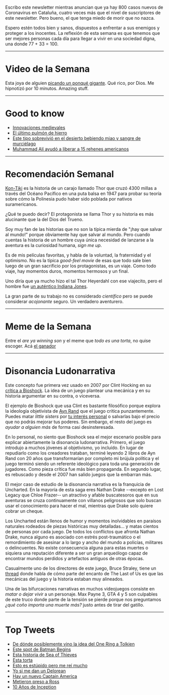 Escribo este newsletter mientras anuncian que ya hay 800 casos nuevos de Coronavirus en Cataluña, cuatro veces más que el nivel de suscriptores de este newsletter. Pero bueno, el que tenga miedo de morir que no nazca.

Espero estén todos bien y sanos, dispuestos a enfrentar a sus enemigos y proteger a los inocentes. La reflexión de esta semana es que tenemos que ser mejores personas cada día para llegar a vivir en una sociedad digna, una donde 77 + 33 = 100.

---
# Video de la Semana

Esta joya de alguien [picando un ponqué gigante](https://www.youtube.com/watch?v=GFEcOvs6YWk&feature=youtu.be). Qué rico, por Dios. Me hipnotizó por 10 minutos. Amazing stuff.

---
# Good to know

- [Innovaciones medievales](https://www.laphamsquarterly.org/roundtable/medieval-innovations)
- [El último pulmón de hierro](https://gizmodo.com/the-last-of-the-iron-lungs-1819079169)
- [Este tipo sobrevivió en el desierto bebiendo miao y sangre de murciélago](https://www.bbc.com/news/magazine-30046426)
- [Muhammad Alí ayudó a liberar a 15 rehenes americanos](https://nypost.com/2015/11/29/the-tale-of-muhammad-alis-goodwill-trip-to-iraq-that-freed-us-hostages/)

---

# Recomendación Semanal

[Kon-Tiki](https://www.imdb.com/title/tt1613750/) es la historia de un carajo llamado Thor que cruzó 4300 millas a través del Océano Pacífico en una puta balsa en 1947 para probar su teoría sobre cómo la Polinesia pudo haber sido poblada por nativos suramericanos.

¿Qué te puedo decir? El protagonista se llama Thor y su historia es más alucinante que la del Dios del Trueno.

Soy muy fan de las historias que no son la típica mierda de "¡hay que salvar al mundo!" porque obviamente hay que salvar al mundo. Pero cuando cuentas la historia de un hombre cuya única necesidad de lanzarse a la aventura es la curiosidad humana, _sign me up_.

Es de mis películas favoritas, y habla de la voluntad, la fraternidad y el optimismo. No es la típica _good-feel movie_ de esas que todo sale bien luego de un gran sacrificio por los protagonistas, es un viaje. Como todo viaje, hay momentos duros, momentos hermosos y un final.

Uno diría que ya mucho hizo el tal Thor Heyerdahl con ese viajecito, pero el hombre fue [un auténtico Indiana Jones](https://en.wikipedia.org/wiki/Thor_Heyerdahl).

La gran parte de su trabajo no es considerado _científico_ pero se puede considerar _acojonante_ seguro. Un verdadero aventurero.

---

# Meme de la Semana

Entre el _are ya winning son_ y el meme que _todo es una torta_, no quise escoger. Acá [el ganador](https://twitter.com/dekunokun/status/1282129118583115778)

---

# Disonancia Ludonarrativa

Este concepto fue primera vez usado en 2007 por Clint Hocking en su [crítica a Bioshock](https://clicknothing.typepad.com/click_nothing/2007/10/ludonarrative-d.html). La idea de un juego plantear una mecánica y en su historia argumentar en su contra, o viceversa.

El ejemplo de Bioshock que usa Clint es bastante filosófico porque explora la ideología objetivista de [Ayn Rand](https://en.wikipedia.org/wiki/Ayn_Rand) que el juego critica punzantemente. Puedes matar _little sisters_ por [tu interés personal](https://www.youtube.com/watch?v=CLgzYIRLjZo) o salvarlas bajo el precio que no podrás mejorar tus poderes. Sin embargo, el resto del juego es _ayudar a alguien más_ de forma casi desinsteresada.

En lo personal, no siento que Bioshock sea el mejor escenario posible para explicar abiertamente la disonancia ludonarrativa. Primero, el juego introdujo a muchos jóvenes al objetivismo, yo incluído. En lugar de repudiarlo como los creadores trataban, terminé leyendo 2 libros de Ayn Rand con 20 años que transformarían por completo mi brújula política y el juego terminó siendo un referente ideológico para toda una generación de jugadores. Como pieza crítica fue más bien propaganda. En segundo lugar, es rebuscado y desde el 2007 han salido juegos que la embarran más.

El mejor caso de estudio de la disonancia narrativa es la franquicia de Uncharted. En la mayoría de esta saga eres Nathan Drake --excepto en Lost Legacy que Chloe Frazer-- un atractivo y afable buscatesoros que en sus aventuras se cruza continuamente con villanos peligrosos que solo buscan usar el conocimiento para hacer el mal, mientras que Drake solo quiere cobrar un cheque.

Los Uncharted están llenos de humor y momentos inolvidables en paraísos naturales rodeados de piezas históricas muy detalladas... y matas cientos de personas por cada juego. De todos los conflictos que afronta Nathan Drake, nunca alguno es asociado con estrés post-traumático o el remordimiento de asesinar a lo largo y ancho del mundo a policías, militares o delincuentes. No existe consecuencia alguna para estas muertes o siquiera una reputación diferente a ser un gran arqueólogo capaz de encontrar mundos perdidos y artefactos antiguos de otras épocas.

Casualmente uno de los directores de este juego, Bruce Straley, tiene un [thread](https://twitter.com/bruce_straley/status/1214597891752222722) donde habla de cómo parte del encanto de The Last of Us es que las mecánicas del juego y la historia estaban muy alineados.

Una de las bifurcaciones narrativas en muchos videojuegos consiste en _matar o dejar vivir_ a un personaje. Max Payne 3, GTA 4 y 5 son culpables de este truco donde parte de la tensión se pierde porque nos preguntamos _¿qué coño importa una muerte más?_ justo antes de tirar del gatillo.

---

# Top Tweets

- [De dónde posiblemente vino la idea del One Ring a Tolkien](https://twitter.com/OptimoPrincipi/status/1281534833320222721)
- [Este spot de Batman Begins](https://twitter.com/ddiamond/status/1282458854656282630)
- [Esta historia de Sea of Thieves](https://twitter.com/NoobtheLoser/status/1283260099759398912)
- [Esta torta](https://twitter.com/izzybrando_/status/1283009733515829248)
- [Esto es estúpido pero me reí mucho](https://twitter.com/DionicioOlmedo1/status/1282731693661708288)
- [Yo si me dan un Delorean](https://twitter.com/AlbanyJrg/status/1283239157213601792)
- [Hay un nuevo Captain America](https://twitter.com/BrandonDavisBD/status/1283596938630377475)
- [Metieron preso a Ross](https://twitter.com/contrapuntovzla/status/1282893332901838850)
- [10 Años de Inception](https://twitter.com/traiinspottiing/status/1282785343767445504)
